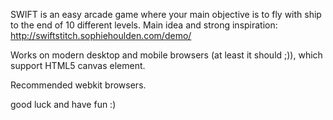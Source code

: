 SWIFT is an easy arcade game where your main objective is to fly with ship to the end of 10 different levels.
Main idea and strong inspiration: http://swiftstitch.sophiehoulden.com/demo/

Works on modern desktop and mobile browsers (at least it should ;)), which support HTML5 canvas element.

Recommended webkit browsers.

good luck and have fun :)